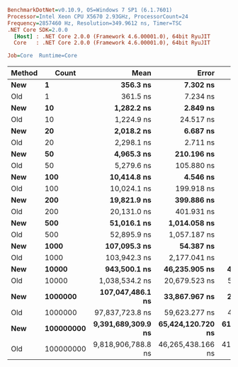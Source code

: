 ``` ini

BenchmarkDotNet=v0.10.9, OS=Windows 7 SP1 (6.1.7601)
Processor=Intel Xeon CPU X5670 2.93GHz, ProcessorCount=24
Frequency=2857460 Hz, Resolution=349.9612 ns, Timer=TSC
.NET Core SDK=2.0.0
  [Host] : .NET Core 2.0.0 (Framework 4.6.00001.0), 64bit RyuJIT
  Core   : .NET Core 2.0.0 (Framework 4.6.00001.0), 64bit RyuJIT

Job=Core  Runtime=Core  

```
 | Method |     Count |               Mean |             Error |            StdDev |             Median |
 |------- |---------- |-------------------:|------------------:|------------------:|-------------------:|
 |    **New** |         **1** |           **356.3 ns** |          **7.302 ns** |         **13.893 ns** |           **349.3 ns** |
 |    Old |         1 |           361.5 ns |          7.234 ns |         15.726 ns |           350.1 ns |
 |    **New** |        **10** |         **1,282.2 ns** |          **2.849 ns** |          **3.499 ns** |         **1,281.6 ns** |
 |    Old |        10 |         1,224.9 ns |         24.517 ns |         70.345 ns |         1,188.2 ns |
 |    **New** |        **20** |         **2,018.2 ns** |          **6.687 ns** |          **5.928 ns** |         **2,017.2 ns** |
 |    Old |        20 |         2,298.1 ns |          2.711 ns |          2.116 ns |         2,297.8 ns |
 |    **New** |        **50** |         **4,965.3 ns** |        **210.196 ns** |        **206.441 ns** |         **4,868.9 ns** |
 |    Old |        50 |         5,279.6 ns |        105.880 ns |        312.189 ns |         5,478.3 ns |
 |    **New** |       **100** |        **10,414.8 ns** |          **4.546 ns** |          **4.030 ns** |        **10,414.3 ns** |
 |    Old |       100 |        10,024.1 ns |        199.918 ns |        573.603 ns |         9,525.2 ns |
 |    **New** |       **200** |        **19,821.9 ns** |        **399.886 ns** |      **1,179.072 ns** |        **20,753.6 ns** |
 |    Old |       200 |        20,131.0 ns |        401.931 ns |      1,140.211 ns |        19,157.9 ns |
 |    **New** |       **500** |        **51,016.1 ns** |      **1,014.058 ns** |      **2,941.966 ns** |        **50,261.5 ns** |
 |    Old |       500 |        52,895.9 ns |      1,057.187 ns |      3,083.865 ns |        51,089.9 ns |
 |    **New** |      **1000** |       **107,095.3 ns** |         **54.387 ns** |         **39.326 ns** |       **107,105.0 ns** |
 |    Old |      1000 |       103,942.3 ns |      2,177.041 ns |      6,419.053 ns |       100,570.8 ns |
 |    **New** |     **10000** |       **943,500.1 ns** |     **46,235.905 ns** |     **47,480.865 ns** |       **917,667.7 ns** |
 |    Old |     10000 |     1,038,534.2 ns |     20,679.523 ns |     54,839.162 ns |     1,078,419.9 ns |
 |    **New** |   **1000000** |   **107,047,486.1 ns** |     **33,867.967 ns** |     **20,154.291 ns** |   **107,047,605.2 ns** |
 |    Old |   1000000 |    97,837,723.8 ns |     59,623.277 ns |     46,549.929 ns |    97,843,926.5 ns |
 |    **New** | **100000000** | **9,391,689,309.9 ns** | **65,424,120.720 ns** | **61,197,757.158 ns** | **9,377,204,901.8 ns** |
 |    Old | 100000000 | 9,818,906,788.8 ns | 46,265,438.166 ns | 41,013,101.839 ns | 9,821,555,080.8 ns |
